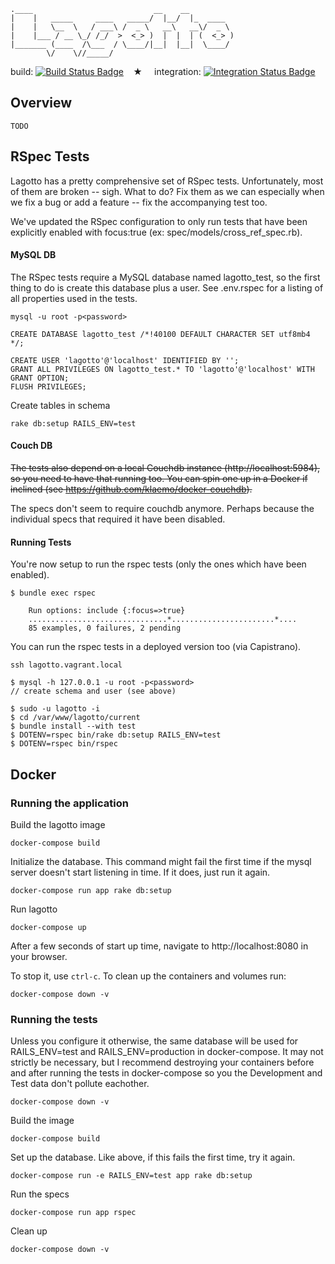     .____                           __    __          
    |    |   _____     ____   _____/  |__/  |_  ____  
    |    |   \__  \   / ___\ /  _ \   __\   __\/  _ \ 
    |    |___ / __ \_/ /_/  >  <_> )  |  |  | (  <_> )
    |_______ (____  /\___  / \____/|__|  |__|  \____/ 
            \/    \//_____/                           


build: [![Build Status Badge]][Build Status]&#8193;&#9733;&#8193;
integration: [![Integration Status Badge]][Integration Status]

## Overview

    TODO

## RSpec Tests 

Lagotto has a pretty comprehensive set of RSpec tests. Unfortunately, most of
them are broken -- sigh. What to do? Fix them as we can especially when we fix a
bug or add a feature -- fix the accompanying test too.

We've updated the RSpec configuration to only run tests that have been
explicitly enabled with focus:true (ex: spec/models/cross_ref_spec.rb).


#### MySQL DB

The RSpec tests require a MySQL database named lagotto_test, so the first thing
to do is create this database plus a user. See .env.rspec for a listing of all
properties used in the tests.

    mysql -u root -p<password>

    CREATE DATABASE lagotto_test /*!40100 DEFAULT CHARACTER SET utf8mb4 */;

    CREATE USER 'lagotto'@'localhost' IDENTIFIED BY '';
    GRANT ALL PRIVILEGES ON lagotto_test.* TO 'lagotto'@'localhost' WITH GRANT OPTION;
    FLUSH PRIVILEGES;

Create tables in schema

    rake db:setup RAILS_ENV=test


#### Couch DB

~~The tests also depend on a local Couchdb instance (http://localhost:5984), so
you need to have that running too. You can spin one up in a Docker if inclined
(see https://github.com/klaemo/docker-couchdb).~~

The specs don't seem to require couchdb anymore. Perhaps because the individual
specs that required it have been disabled.


#### Running Tests

You're now setup to run the rspec tests (only the ones which have been enabled).

    $ bundle exec rspec

        Run options: include {:focus=>true}
        ...............................*.......................*....
        85 examples, 0 failures, 2 pending


You can run the rspec tests in a deployed version too (via Capistrano).

    ssh lagotto.vagrant.local

    $ mysql -h 127.0.0.1 -u root -p<password>
    // create schema and user (see above)

    $ sudo -u lagotto -i
    $ cd /var/www/lagotto/current
    $ bundle install --with test
    $ DOTENV=rspec bin/rake db:setup RAILS_ENV=test
    $ DOTENV=rspec bin/rspec

## Docker

### Running the application

Build the lagotto image
```
docker-compose build
```
Initialize the database. This command might fail the first time if the mysql
server doesn't start listening in time. If it does, just run it again.
```
docker-compose run app rake db:setup
```
Run lagotto
```
docker-compose up
```
After a few seconds of start up time, navigate to http://localhost:8080 in your
browser.

To stop it, use `ctrl-c`. To clean up the containers and volumes run:
```
docker-compose down -v
```

### Running the tests
Unless you configure it otherwise, the same database will be used for 
RAILS_ENV=test and RAILS_ENV=production in docker-compose. It may not strictly 
be necessary, but I recommend destroying your containers before and after 
running the tests in docker-compose so you the Development and Test data don't
pollute eachother.
```
docker-compose down -v
```
Build the image
```
docker-compose build
```
Set up the database. Like above, if this fails the first time, try it again.
```
docker-compose run -e RAILS_ENV=test app rake db:setup
```
Run the specs
```
docker-compose run app rspec
```
Clean up
```
docker-compose down -v
```

[Build Status]: https://teamcity.plos.org/teamcity/viewType.html?buildTypeId=Alm_LagottoRspecTests
[Build Status Badge]: https://teamcity.plos.org/teamcity/app/rest/builds/buildType:(id:Alm_LagottoRspecTests)/statusIcon.svg

[Integration Status]: https://teamcity.plos.org/teamcity/viewType.html?buildTypeId=IntegrationTests_LagottoDev
[Integration Status Badge]: https://teamcity.plos.org/teamcity/app/rest/builds/buildType:(id:IntegrationTests_LagottoDev)/statusIcon.svg
